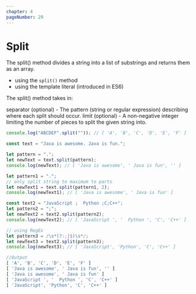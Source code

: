 ```yaml
---
chapter: 4
pageNumber: 29
---
```

# Split

The split() method divides a string into a list of substrings and returns them as an array.
* using the `split()` method
* using the template literal (introduced in ES6)

The split() method takes in:

separator (optional) - The pattern (string or regular expression) describing where each split should occur.
limit (optional) - A non-negative integer limiting the number of pieces to split the given string into.

```javascript
console.log("ABCDEF".split("")); // [ 'A', 'B', 'C', 'D', 'E', 'F' ]

const text = "Java is awesome. Java is fun.";

let pattern = ".";
let newText = text.split(pattern);
console.log(newText); // [ 'Java is awesome', ' Java is fun', '' ]

let pattern1 = ".";
// only split string to maximum to parts
let newText1 = text.split(pattern1, 2);
console.log(newText1); // [ 'Java is awesome', ' Java is fun' ]

const text2 = "JavaScript ;  Python ;C;C++";
let pattern2 = ";";
let newText2 = text2.split(pattern2);
console.log(newText2); // [ 'JavaScript ', '  Python ', 'C', 'C++' ]

// using RegEx
let pattern3 = /\s*(?:;|$)\s*/;
let newText3 = text2.split(pattern3);
console.log(newText3); // [ 'JavaScript', 'Python', 'C', 'C++' ]

//Output
[ 'A', 'B', 'C', 'D', 'E', 'F' ]
[ 'Java is awesome', ' Java is fun', '' ]
[ 'Java is awesome', ' Java is fun' ]
[ 'JavaScript ', '  Python ', 'C', 'C++' ]
[ 'JavaScript', 'Python', 'C', 'C++' ]
```
